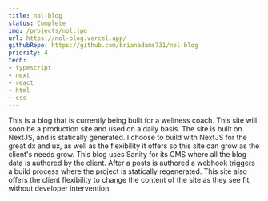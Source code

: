 ```yaml
---
title: nol-blog
status: Complete
img: /projects/nol.jpg
url: https://nol-blog.vercel.app/
githubRepo: https://github.com/brianadams731/nol-blog
priority: 4
tech:
- typescript
- next
- react
- html
- css
---
```

This is a blog that is currently being built for a wellness coach. This site will soon be a production site and used on a daily basis. The site is built on NextJS, and is statically generated. I choose to build with NextJS for the great dx and ux, as well as the flexibility it offers so this site can grow as the client's needs grow. This blog uses Sanity for its CMS where all the blog data is authored by the client. After a posts is authored a webhook triggers a build process where the project is statically regenerated. This site also offers the client flexibility to change the content of the site as they see fit, without developer intervention.